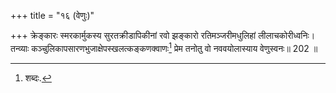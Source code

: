 +++
title = "१६ (वेणुः)"

+++
क्रेङ्कारः स्मरकार्मुकस्य सुरतक्रीडापिकीनां रवो झङ्कारो रतिमञ्जरीमधुलिहां लीलाचकोरीध्वनिः।  
तन्व्याः कञ्चुलिकापसारणभुजाक्षेपस्खलत्कङ्कणक्वाणः[^1] प्रेम तनोतु वो नववयोलास्याय वेणुस्वनः॥ 202 ॥  


[^1]: शब्दः.

